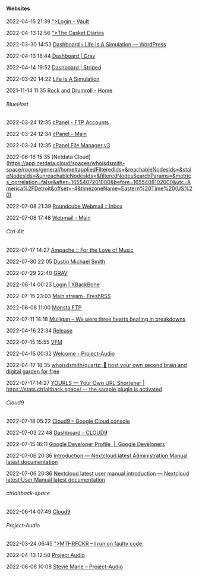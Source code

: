 ####  Websites

2022-04-15 21:39 [&quot;&gt;Login - Vault](https://ctrlaltback.space/h/login)

2022-04-13 12:56 [&quot;&gt;The Casket Diaries](https://ctrlaltback.space/thecasketdiaries/)

2022-03-30 14:53 [Dashboard ‹ Life Is A Simulation — WordPress](https://www.lifeisasimulation.run/wp-admin/)

2022-04-13 18:44 [Dashboard | Grav](https://ctrlaltback.space/grav/admin)

2022-04-14 19:52 [Dashboard | Striped](https://ctrlaltback.space/vault/admin)

2022-03-20 14:22 [Life Is A Simulation](https://lifeisasimulation.run/)

2021-11-14 11:35 [Rock and Drumroll - Home](http://rockanddrumroll.weebly.com/index.html)

######  BlueHost

2022-03-24 12:35 [cPanel - FTP Accounts](https://cpanel-box5752.bluehost.com/cpsess5227051848/frontend/bluehost/ftp/accounts.html?webpro=0&login=1&post_login=91059949000235)

2022-03-24 12:34 [cPanel - Main](https://cpanel-box5752.bluehost.com/cpsess5227051848/frontend/bluehost/index.html?webpro=0&login=1&post_login=91059949000235)

2022-03-24 12:35 [cPanel File Manager v3](https://cpanel-box5752.bluehost.com/cpsess0256883221/frontend/bluehost/filemanager/index.html?showhidden=1&webpro=0&login=1&post_login=91059949000235)

2022-06-16 15:35 [Netdata Cloud](https://app.netdata.cloud/spaces/whoisdsmith-space/rooms/general/home#appliedFilteredIds=&reachableNodesIds=&staleNodesIds=&unreachableNodesIds=&filteredNodesSearchParams=&metrics_correlation=false&after=1655407201000&before=1655408102000&utc=America%2FDetroit&offset=-4&timezoneName=Eastern%20Time%20(US%20)

2022-07-08 21:39 [Roundcube Webmail :: Inbox](https://webmail-box5752.bluehost.com/cpsess4838847599/3rdparty/roundcube/?_task=mail&_mbox=INBOX)

2022-07-08 17:48 [Webmail - Main](http://webmail-box5752.bluehost.com/cpsess9098105102/webmail/bluehost/?login=1)



######  Ctrl-Alt

2022-07-17 14:27 [Ampache :: For the Love of Music](https://project-audio.ctrlaltback.space/login.php)

2022-07-30 22:05 [Dustin Michael Smith](https://project-timeliner.netlify.app/)

2022-07-29 22:40 [GRAV](https://ctrlaltback.space/admin)

2022-06-14 00:23 [Login | XBackBone](http://projectcloud.ctrlaltback.space/login)

2022-07-15 23:03 [Main stream · FreshRSS](https://lifeline.ctrlaltback.space/p/i/?rid=62d22a8f76a68)

2022-06-08 11:00 [Monsta FTP](http://cloudaccess.ctrlaltback.space/home/)

2022-07-11 14:18 [Mulligan – We were three hearts beating in breakdowns](https://ctrlaltback.space/greyvsblack/)

2022-04-16 22:34 [Release](https://project-audio.netlify.app/)

2022-07-15 15:55 [VFM](https://ctrlaltback.space/vfm/)

2022-04-15 00:32 [Welcome - Project-Audio](https://ctrlaltback.space/phpsound/)

2022-04-17 18:35 [whoisdsmith/quartz: 🌱 host your own second brain and digital garden for free](https://github.com/whoisdsmith/quartz)

2022-07-17 14:27 [YOURLS — Your Own URL Shortener | https://stats.ctrlaltback.space/ -- the sample plugin is activated](https://stats.ctrlaltback.space/)

######  Cloud9

2022-07-18 05:22 [Cloud9 – Google Cloud console](https://accounts.google.com/v3/signin/identifier?dsh=S-804494866%3A1659825147823335&continue=https%3A%2F%2Fconsole.cloud.google.com%2Fwelcome%3Fproject%3Dcloud9-355412&followup=https%3A%2F%2Fconsole.cloud.google.com%2Fwelcome%3Fproject%3Dcloud9-355412&osid=1&passive=1209600&service=cloudconsole&flowName=WebLiteSignIn&flowEntry=ServiceLogin&ifkv=AQN2RmWJlVKT8j6DEvScuop2VcNdAjCza27qy6-hFHi91xIAjCPB8zkz2jeNGtfPlvRCsENBktl4bw)

2022-07-03 22:48 [Dashboard - CLOUD9](https://cloud9.ctrlaltback.space/index.php/apps/dashboard/)

2022-07-15 16:11 [Google Developer Profile  |  Google Developers](https://developers.google.com/profile/u/whoisdsmith/dashboard)

2022-07-06 20:36 [Introduction — Nextcloud latest Administration Manual latest documentation](https://docs.nextcloud.com/server/stable/admin_manual/)

2022-07-06 20:36 [Nextcloud latest user manual introduction — Nextcloud latest User Manual latest documentation](https://docs.nextcloud.com/server/stable/user_manual/en/)



######  ctrlaltback-space

2022-06-14 07:49 [Cloud9](http://cloud9.ctrlaltback.space/index.php/login?clear=1)



######  Project-Audio

2022-03-24 06:45 [&quot;&gt;MTHRFCKR – I run on faulty code.](https://whoisdsmith.ctrlaltback.space/)

2022-04-13 12:58 [Project Audio](https://ctrlaltback.space/project-audio/)

2022-06-08 10:08 [Stevie Marie – Project-Audio](https://ctrlaltback.space/project-audio/1596-2/stevie-marie/)



